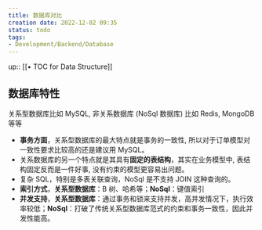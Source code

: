 ```yaml
---
title: 数据库对比
creation date: 2022-12-02 09:35 
status: todo
tags: 
- Development/Backend/Database
---
```

up:: [[• TOC for Data Structure]]

## 数据库特性

关系型数据库比如 MySQL, 非关系数据库 (NoSql 数据库) 比如 Redis, MongoDB 等等

- **事务方面**，关系型数据库的最大特点就是事务的一致性, 所以对于订单模型对一致性要求比较高的还是建议用 MySQL。
- 关系数据库的另一个特点就是其具有**固定的表结构**，其实在业务模型中, 表结构固定反而是一件好事, 没有约束的模型更容易出问题。
- 复杂 SQL，特别是多表关联查询，NoSql 是不支持 JOIN 这种查询的。
- **索引方式**，**关系型数据库**：B 树、哈希等；**NoSql**：键值索引
- **并发支持**，**关系型数据库**：通过事务和锁来支持并发，高并发情况下，执行效率较低；**NoSql**：打破了传统关系型数据库范式的约束和事务一致性，因此并发性能高。

